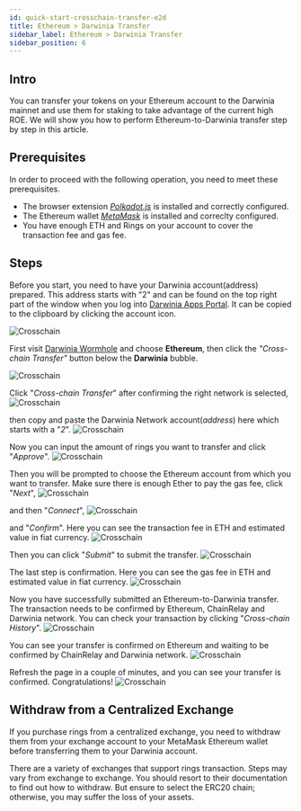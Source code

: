```yaml
---
id: quick-start-crosschain-transfer-e2d
title: Ethereum > Darwinia Transfer
sidebar_label: Ethereum > Darwinia Transfer
sidebar_position: 6
---
```


## Intro

You can transfer your tokens on your Ethereum account to the Darwinia mainnet and use them for staking to take advantage of the current high ROE. We will show you how to perform Ethereum-to-Darwinia transfer step by step in this article.

## Prerequisites

In order to proceed with the following operation, you need to meet these prerequisites.
- The browser extension [*Polkadot.js*](./quick-start-account.md) is installed and correctly configured. 
- The Ethereum wallet [*MetaMask*](https://chrome.google.com/webstore/detail/metamask/nkbihfbeogaeaoehlefnkodbefgpgknn) is installed and correclty configured. 
- You have enough ETH and Rings on your account to cover the transaction fee and gas fee.

## Steps

Before you start, you need to have your Darwinia account(address) prepared. This address starts with "2" and can be found on the top right part of the window when you log into [Darwinia Apps Portal](https://apps.darwinia.network/). It can be copied to the clipboard by clicking the account icon.

![Crosschain](../assets/quick_start/darwinia-crosschain-transfer-e2d-00-01-address.png)

First visit [Darwinia Wormhole](https://wormhole.darwinia.network/) and choose **Ethereum**, then click the *"Cross-chain Transfer"* button below the **Darwinia** bubble.

![Crosschain](../assets/quick_start/darwinia-crosschain-transfer-e2d-01.png)

Click "*Cross-chain Transfer*" after confirming the right network is selected,
![Crosschain](../assets/quick_start/darwinia-crosschain-transfer-e2d-02.png)
 
then copy and paste the Darwinia Network account(*address*) here which starts with a "*2*".
![Crosschain](../assets/quick_start/darwinia-crosschain-transfer-e2d-03.png)

Now you can input the amount of rings you want to transfer and click "*Approve*".
![Crosschain](../assets/quick_start/darwinia-crosschain-transfer-e2d-04.png)

Then you will be prompted to choose the Ethereum account from which you want to transfer. Make sure there is enough Ether to pay the gas fee, click "*Next*",
![Crosschain](../assets/quick_start/darwinia-crosschain-transfer-e2d-05-01.png)

and then "*Connect*",
![Crosschain](../assets/quick_start/darwinia-crosschain-transfer-e2d-05-02.png)

and "*Confirm*". Here you can see the transaction fee in ETH and estimated value in fiat currency.
![Crosschain](../assets/quick_start/darwinia-crosschain-transfer-e2d-06.png)

Then you can click "*Submit*" to submit the transfer.
![Crosschain](../assets/quick_start/darwinia-crosschain-transfer-e2d-07.png)

The last step is confirmation. Here you can see the gas fee in ETH and estimated value in fiat currency.
![Crosschain](../assets/quick_start/darwinia-crosschain-transfer-e2d-08.png)

Now you have successfully submitted an Ethereum-to-Darwinia transfer. The transaction needs to be confirmed by Ethereum, ChainRelay and Darwinia network. You can check your transaction by clicking "*Cross-chain History*".
![Crosschain](../assets/quick_start/darwinia-crosschain-transfer-e2d-09.png)

You can see your transfer is confirmed on Ethereum and waiting to be confirmed by ChainRelay and Darwinia network.
![Crosschain](../assets/quick_start/darwinia-crosschain-transfer-e2d-10.png)

Refresh the page in a couple of minutes, and you can see your transfer is confirmed. Congratulations!
![Crosschain](../assets/quick_start/darwinia-crosschain-transfer-e2d-11.png)

## Withdraw from a Centralized Exchange

If you purchase rings from a centralized exchange, you need to withdraw them from your exchange account to your MetaMask Ethereum wallet before transferring them to your Darwinia account.

There are a variety of exchanges that support rings transaction. Steps may vary from exchange to exchange. You should resort to their documentation to find out how to withdraw. But ensure to select the ERC20 chain; otherwise, you may suffer the loss of your assets.
